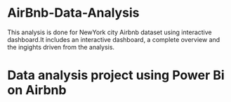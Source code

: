 # AirBnb-Data-Analysis
This analysis is done for NewYork city Airbnb dataset using interactive dashboard.It includes an interactive dashboard, a complete overview and the ingights driven from the analysis.
# Data analysis project using Power Bi on Airbnb 

